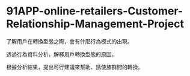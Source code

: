 # 91APP-online-retailers-Customer-Relationship-Management-Project
了解用戶在轉換型態之際，會有什麼行為模式的出現。

透過行為資料分析，解釋用戶轉換型態的原因。

根據分析結果，提出可行建議來幫助、誘使族群間的轉換。

